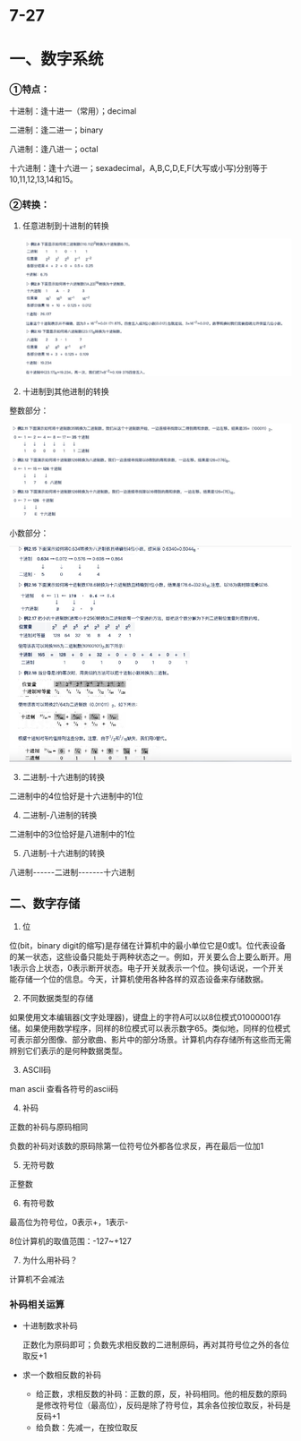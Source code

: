 # 7-27

# 一、数字系统

### ①特点：

十进制：逢十进一（常用）；decimal

二进制：逢二进一；binary

八进制：逢八进一；octal

十六进制：逢十六进一；sexadecimal，A,B,C,D,E,F(大写或小写)分别等于10,11,12,13,14和15。

### ②转换：

1. 任意进制到十进制的转换

   ![1](./noteimg/1.png)

2. 十进制到其他进制的转换

整数部分：

![2](./noteimg/2.png)

小数部分：

![3](./noteimg/3.png)

3. 二进制-十六进制的转换

二进制中的4位恰好是十六进制中的1位

4. 二进制-八进制的转换

二进制中的3位恰好是八进制中的1位

5. 八进制-十六进制的转换

八进制------二进制-------十六进制



## 二、数字存储

1. 位

位(bit，binary digit的缩写)是存储在计算机中的最小单位它是0或1。位代表设备的某一状态，这些设备只能处于两种状态之一。例如，开关要么合上要么断开。用1表示合上状态，0表示断开状态。电子开关就表示一个位。换句话说，一个开关能存储一个位的信息。今天，计算机使用各种各样的双态设备来存储数据。

2. 不同数据类型的存储

如果使用文本编辑器(文字处理器)，键盘上的字符A可以以8位模式01000001存储。如果使用数学程序，同样的8位模式可以表示数字65。类似地，同样的位模式可表示部分图像、部分歌曲、影片中的部分场景。计算机内存存储所有这些而无需辨别它们表示的是何种数据类型。

3. ASCII码

man ascii 查看各符号的ascii码

4. 补码

正数的补码与原码相同

负数的补码对该数的原码除第一位符号位外都各位求反，再在最后一位加1

5. 无符号数

正整数

6. 有符号数

最高位为符号位，0表示+，1表示-

8位计算机的取值范围：-127~+127

7. 为什么用补码？

计算机不会减法

### 补码相关运算

* 十进制数求补码

  正数化为原码即可；负数先求相反数的二进制原码，再对其符号位之外的各位取反+1

* 求一个数相反数的补码

  * 给正数，求相反数的补码：正数的原，反，补码相同。他的相反数的原码是修改符号位（最高位），反码是除了符号位，其余各位按位取反，补码是反码+1
  * 给负数：先减一，在按位取反